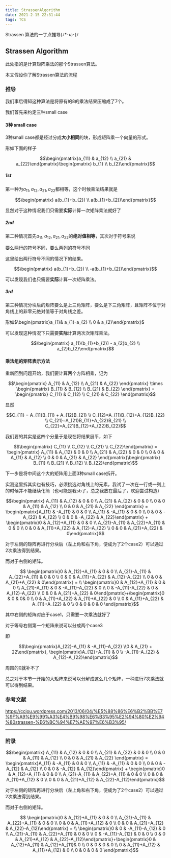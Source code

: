 ```yaml
---
title: StrassenAlgorithm
date: 2021-2-15 22:31:44
tags: TCS
---
```


Strassen 算法的一丁点推导(ﾉ*･ω･)ﾉ

<!-- more -->

## Strassen Algorithm

此处指的是计算矩阵乘法的那个Strassen算法。

本文假设你了解Strassen算法的流程

### 推导

我们事后得知这种算法是将原有的$8$的乘法结果压缩成了$7$个。

我们首先来约定三种small case

#### 3种 small case

3种small case都是经过分成**大小相同**的块，形成矩阵乘一个向量的形式。

形如下面的样子

$$\begin{pmatrix}a_{11}  & a_{12} \\ a_{21} & a_{22}\end{pmatrix}\begin{pmatrix} b_{1} \\ b_{2}\end{pmatrix}$$

##### 1st

第一种为$a_{11},a_{12},a_{21},a_{22}$都相等，这个时候乘法结果就是

$$\begin{pmatrix} a(b_{1}+b_{2}) \\ a(b_{1}+b_{2})\end{pmatrix}$$

显然对于这种情况我们只需要**实际**计算一次矩阵乘法就好了

##### 2nd

第二种情况首先$a_{11},a_{12},a_{21},a_{22}$的**绝对值相等**，其次对于符号来说

要么两行的符号不同，要么两列的符号不同

这里给出两行符号不同的情况下的结果。

$$\begin{pmatrix} a(b_{1}+b_{2}) \\ -a(b_{1}+b_{2})\end{pmatrix}$$

可以发现我们也只需要**实际**计算一次矩阵乘法。

##### 3rd

第三种情况分块后的矩阵要么是上三角矩阵，要么是下三角矩阵，且矩阵不位于对角线上的非零元绝对值等于对角线之差。

形如$\begin{pmatrix}a_{1}& a_{1}-a_{2} \\ 0 & a_{2}\end{pmatrix}$

可以发现这种情况下只需要**实际**计算两次次矩阵乘法。

$$\begin{pmatrix} a_{1}(b_{1}+b_{2}) -  a_{2}b_{2} \\ a_{2}b_{2}\end{pmatrix}$$

#### 乘法组的矩阵表示方法

重新回到问题开始，我们要计算两个方阵相乘，记为

$$\begin{pmatrix}  A_{11} & A_{12} \\ A_{21} & A_{22} \end{pmatrix} \times  \begin{pmatrix} B_{11} & B_{12} \\ B_{21} & B_{22} \end{pmatrix} = \begin{pmatrix} C_{11} & C_{12} \\ C_{21} & C_{22} \end{pmatrix}$$

显然

$$C_{11} = A_{11}B_{11} + A_{12}B_{21} \\ C_{12}=A_{11}B_{12}+A_{12}B_{22} \\ C_{21}=A_{21}B_{11}+A_{22}B_{21} \\ C_{22}=A_{21}B_{12}+A_{22}B_{22}$$

我们要的其实是这四个分量于是现在将结果展平，如下

$$\begin{pmatrix} C_{11} \\ C_{12} \\ C_{21} \\ C_{22}\end{pmatrix} = \begin{pmatrix} A_{11} & A_{12} & 0 & 0 \\ A_{21} & A_{22} & 0 & 0 \\ 0 & 0 & A_{11} & A_{12} \\ 0 & 0 & A_{21} & A_{22}  \end{pmatrix}\begin{pmatrix} B_{11} \\ B_{21} \\ B_{12} \\ B_{22}\end{pmatrix}$$

下一步是将中间这个大的矩阵用上面3种small case拆开。

实测这里拆其实也有技巧，必须挑选对角线上的元素，我试了一次在一行或一列上的时候并不能继续化简（也可能是我sb了，总之我放在最后了，欢迎尝试构造）

$$\begin{pmatrix} A_{11} & A_{12} & 0 & 0 \\ A_{21} & A_{22} & 0 & 0 \\ 0 & 0 & A_{11} & A_{12} \\ 0 & 0 & A_{21} & A_{22}  \end{pmatrix} = \begin{pmatrix}A_{11} & -A_{11} & 0 & 0 \\ A_{11} & -A_{11} & 0 & 0 \\ 0 & 0 & -A_{22} & A_{22} \\ 0 & 0 & -A_{22} & A_{22}\end{pmatrix} + \begin{pmatrix}0 & A_{12}+A_{11} & 0 & 0 \\ A_{21}-A_{11} & A_{22}+A_{11} & 0 & 0 \\ 0 & 0 & A_{11}+A_{22} & A_{12}-A_{22} \\ 0 & 0 & A_{21}+A_{22} & 0\end{pmatrix}$$

对于左侧的矩阵再进行分块后（左上角和右下角，便成为了2个case2）可以通过2次乘法得到结果。

而对于右侧的矩阵。

$$ \begin{pmatrix}0 & A_{12}+A_{11} & 0 & 0 \\ A_{21}-A_{11} & A_{22}+A_{11} & 0 & 0 \\ 0 & 0 & A_{11}+A_{22} & A_{12}-A_{22} \\ 0 & 0 & A_{21}+A_{22} & 0\end{pmatrix} = \\ \begin{pmatrix}0 & A_{12}+A_{11} & 0 & 0 \\ A_{21}-A_{11} & 0 & -A_{11}-A_{22} & 0 \\ 0 & -A_{11}-A_{22} & 0 & A_{12}-A_{22} \\ 0 & 0 & A_{21}+A_{22} & 0\end{pmatrix}+\begin{pmatrix}0 & 0 & 0& 0 \\ 0 & A_{11}+A_{22} & A_{11}+A_{22} & 0 \\ 0 & A_{11}+A_{22} & A_{11}+A_{22} & 0 \\ 0 & 0 & 0 & 0 \end{pmatrix}$$

其中右侧的矩阵对应于case1，只需要一次乘法就好了

对于等号右侧第一个矩阵来说可以分成两个case3

即

$$\begin{pmatrix}A_{22}-A_{11} & -A_{11}-A_{22} \\0 & A_{21} + 22\end{pmatrix}, \begin{pmatrix}A_{12}+A_{11} & 0 \\ -A_{11}-A_{22} & A_{12}-A_{22}\end{pmatrix}$$

周围的0就补不了

总之对于本节一开始的大矩阵来说可以分解成这么几个矩阵，一种进行7次乘法就可以得到结果。

### 参考文献

https://ccjou.wordpress.com/2013/06/04/%E5%88%86%E6%B2%BB%E7%9F%A9%E9%99%A3%E4%B9%98%E6%B3%95%E2%94%80%E2%94%80strassen-%E6%BC%94%E7%AE%97%E6%B3%95/

---

### 附录

$$\begin{pmatrix} A_{11} & A_{12} & 0 & 0 \\ A_{21} & A_{22} & 0 & 0 \\ 0 & 0 & A_{11} & A_{12} \\ 0 & 0 & A_{21} & A_{22}  \end{pmatrix} = \begin{pmatrix}A_{11} & -A_{11} & 0 & 0 \\ A_{11} & -A_{11} & 0 & 0 \\ 0 & 0 & -A_{12} & A_{12} \\ 0 & 0 & -A_{12} & A_{12}\end{pmatrix} + \begin{pmatrix}0 & A_{12}+A_{11} & 0 & 0 \\ A_{21}-A_{11} & A_{22}+A_{11} & 0 & 0 \\ 0 & 0 & A_{11}+A_{12} & 0 \\ 0 & 0 & A_{21}+A_{12} & A_{22}-A_{12}\end{pmatrix}$$

对于左侧的矩阵再进行分块后（左上角和右下角，便成为了2个case2）可以通过2次乘法得到结果。

而对于右侧的矩阵。

$$ \begin{pmatrix}0 & A_{12}+A_{11} & 0 & 0 \\ A_{21}-A_{11} & A_{22}+A_{11} & 0 & 0 \\ 0 & 0 & A_{11}+A_{12} & 0 \\ 0 & 0 & A_{21}+A_{12} & A_{22}-A_{12}\end{pmatrix} = \\ \begin{pmatrix}0 & 0 & -A_{11}-A_{12} & 0 \\ A_{21}-A_{11} & A_{22}+A_{11} & 0 & 0 \\ 0 & -A_{11}-A_{12} & 0 & 0 \\ 0 & 0 & A_{21}+A_{12} & A_{22}-A_{12}\end{pmatrix}+\begin{pmatrix}0 & A_{12}+A_{11} & A_{12}+A_{11}& 0 \\ 0 & 0 & 0 & 0 \\ 0 & A_{11}+A_{12} & A_{11}+A_{12} & 0 \\ 0 & 0 & 0 & 0 \end{pmatrix}$$

